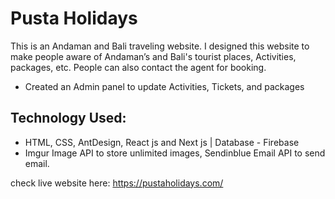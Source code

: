# Pusta Holidays
This is an Andaman and Bali traveling website. I designed this website to make people aware of Andaman’s and Bali's tourist places, Activities, packages, etc. People can also contact the agent for booking.

- Created an Admin panel to update Activities, Tickets, and packages

## Technology Used: 
- HTML, CSS, AntDesign, React js and Next js | Database - Firebase
- Imgur Image API to store unlimited images, Sendinblue Email API to send email.

check live website here: https://pustaholidays.com/

